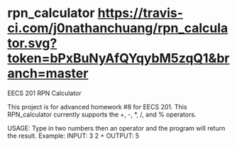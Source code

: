 # rpn_calculator https://travis-ci.com/j0nathanchuang/rpn_calculator.svg?token=bPxBuNyAfQYqybM5zqQ1&branch=master
EECS 201 RPN Calculator

This project is for advanced homework #8 for EECS 201.
This RPN_calculator currently supports the +, -, *, /, and % operators.

USAGE: Type in two numbers then an operator and the program will return the result.
  Example: INPUT: 3 2 + OUTPUT: 5
